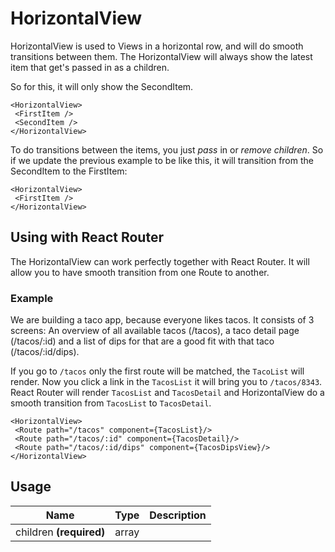 <!-- 
This is an auto-generated markdown. 
You can change it in "src/behaviour/HorizontalView.js" and run build:docs to update this file.
-->
# HorizontalView
HorizontalView is used to Views in a horizontal row, and will do smooth transitions between them.
The HorizontalView will always show the latest item that get's passed in as a children.

So for this, it will only show the SecondItem.
```
<HorizontalView>
 <FirstItem />
 <SecondItem />
</HorizontalView>
```

To do transitions between the items, you just *pass* in or *remove children*. So if we update the previous example
to be like this, it will transition from the SecondItem to the FirstItem:

```
<HorizontalView>
 <FirstItem />
</HorizontalView>
```

## Using with React Router
The HorizontalView can work perfectly together with React Router. It will allow you
to have smooth transition from one Route to another.

### Example
We are building a taco app, because everyone likes tacos. It consists of 3 screens:
An overview of all available tacos (/tacos), a taco detail page (/tacos/:id) and a list of dips for that are
a good fit with that taco (/tacos/:id/dips).

If you go to `/tacos` only the first route will be matched, the `TacoList` will render.
Now you click a link in the `TacosList` it will bring you to `/tacos/8343`. React Router will
render `TacosList` and `TacosDetail` and HorizontalView do a smooth transition from `TacosList` to
`TacosDetail`.

```
<HorizontalView>
 <Route path="/tacos" component={TacosList}/>
 <Route path="/tacos/:id" component={TacosDetail}/>
 <Route path="/tacos/:id/dips" component={TacosDipsView}/>
</HorizontalView>
```
## Usage
| Name        | Type           | Description  |
| ----------- |:--------------:| ------------:|
|children **(required)**|array|
